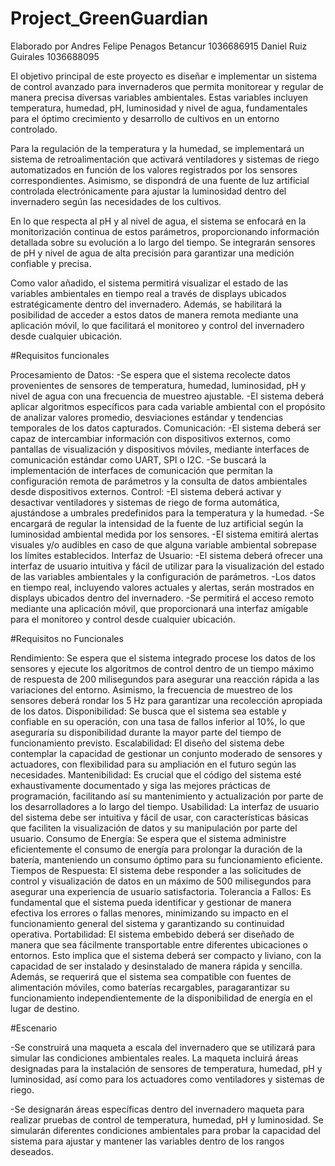 # Project_GreenGuardian
Elaborado por
Andres Felipe Penagos Betancur 1036686915
Daniel Ruiz Guirales 1036688095

El objetivo principal de este proyecto es diseñar e implementar un sistema de control avanzado para invernaderos que permita monitorear y regular de manera precisa diversas variables ambientales. Estas variables incluyen temperatura, humedad, pH, luminosidad y nivel de agua, fundamentales para el óptimo crecimiento y desarrollo de cultivos en un entorno controlado.

Para la regulación de la temperatura y la humedad, se implementará un sistema de retroalimentación que activará ventiladores y sistemas de riego automatizados en función de los valores registrados por los sensores correspondientes. Asimismo, se dispondrá de una fuente de luz artificial controlada electrónicamente para ajustar la luminosidad dentro del invernadero según las necesidades de los cultivos.

En lo que respecta al pH y al nivel de agua, el sistema se enfocará en la monitorización continua de estos parámetros, proporcionando información detallada sobre su evolución a lo largo del tiempo. Se integrarán sensores de pH y nivel de agua de alta precisión para garantizar una medición confiable y precisa.

Como valor añadido, el sistema permitirá visualizar el estado de las variables ambientales en tiempo real a través de displays ubicados estratégicamente dentro del invernadero. Además, se habilitará la posibilidad de acceder a estos datos de manera remota mediante una aplicación móvil, lo que facilitará el monitoreo y control del invernadero desde cualquier ubicación.

#Requisitos funcionales

Procesamiento de Datos:
-Se espera que el sistema recolecte datos provenientes de sensores de temperatura, humedad,
luminosidad, pH y nivel de agua con una frecuencia de muestreo ajustable.
-El sistema deberá aplicar algoritmos específicos para cada variable ambiental con el propósito de
analizar valores promedio, desviaciones estándar y tendencias temporales de los datos
capturados.
Comunicación:
-El sistema deberá ser capaz de intercambiar información con dispositivos externos, como
pantallas de visualización y dispositivos móviles, mediante interfaces de comunicación estándar
como UART, SPI o I2C.
-Se buscará la implementación de interfaces de comunicación que permitan la configuración
remota de parámetros y la consulta de datos ambientales desde dispositivos externos.
Control:
-El sistema deberá activar y desactivar ventiladores y sistemas de riego de forma automática,
ajustándose a umbrales predefinidos para la temperatura y la humedad.
-Se encargará de regular la intensidad de la fuente de luz artificial según la luminosidad ambiental
medida por los sensores.
-El sistema emitirá alertas visuales y/o audibles en caso de que alguna variable ambiental
sobrepase los límites establecidos.
Interfaz de Usuario:
-El sistema deberá ofrecer una interfaz de usuario intuitiva y fácil de utilizar para la visualización
del estado de las variables ambientales y la configuración de parámetros.
-Los datos en tiempo real, incluyendo valores actuales y alertas, serán mostrados en displays
ubicados dentro del invernadero.
-Se permitirá el acceso remoto mediante una aplicación móvil, que proporcionará una interfaz
amigable para el monitoreo y control desde cualquier ubicación.

#Requisitos no Funcionales

Rendimiento:
Se espera que el sistema integrado procese los datos de los sensores y ejecute los algoritmos de
control dentro de un tiempo máximo de respuesta de 200 milisegundos para asegurar una
reacción rápida a las variaciones del entorno. Asimismo, la frecuencia de muestreo de los sensores
deberá rondar los 5 Hz para garantizar una recolección apropiada de los datos.
Disponibilidad:
Se busca que el sistema sea estable y confiable en su operación, con una tasa de fallos inferior al
10%, lo que aseguraría su disponibilidad durante la mayor parte del tiempo de funcionamiento
previsto.
Escalabilidad:
El diseño del sistema debe contemplar la capacidad de gestionar un conjunto moderado de
sensores y actuadores, con flexibilidad para su ampliación en el futuro según las necesidades.
Mantenibilidad:
Es crucial que el código del sistema esté exhaustivamente documentado y siga las mejores
prácticas de programación, facilitando así su mantenimiento y actualización por parte de los
desarrolladores a lo largo del tiempo.
Usabilidad:
La interfaz de usuario del sistema debe ser intuitiva y fácil de usar, con características básicas que
faciliten la visualización de datos y su manipulación por parte del usuario.
Consumo de Energía:
Se espera que el sistema administre eficientemente el consumo de energía para prolongar la
duración de la batería, manteniendo un consumo óptimo para su funcionamiento eficiente.
Tiempos de Respuesta:
El sistema debe responder a las solicitudes de control y visualización de datos en un máximo de
500 milisegundos para asegurar una experiencia de usuario satisfactoria.
Tolerancia a Fallos:
Es fundamental que el sistema pueda identificar y gestionar de manera efectiva los errores o fallas
menores, minimizando su impacto en el funcionamiento general del sistema y garantizando su
continuidad operativa.
Portabilidad:
El sistema embebido deberá ser diseñado de manera que sea fácilmente transportable entre
diferentes ubicaciones o entornos. Esto implica que el sistema deberá ser compacto y liviano, con
la capacidad de ser instalado y desinstalado de manera rápida y sencilla. Además, se requerirá que
el sistema sea compatible con fuentes de alimentación móviles, como baterías recargables, paragarantizar su funcionamiento independientemente de la disponibilidad de energía en el lugar de
destino.


#Escenario

-Se construirá una maqueta a escala del invernadero que se utilizará para simular las condiciones ambientales reales. La maqueta incluirá áreas designadas para la instalación de sensores de temperatura, humedad, pH y luminosidad, así como para los actuadores como ventiladores y sistemas de riego.

-Se designarán áreas específicas dentro del invernadero maqueta para realizar pruebas de control de temperatura, humedad, pH y luminosidad. Se simularán diferentes condiciones ambientales para probar la capacidad del sistema para ajustar y mantener las variables dentro de los rangos deseados.


